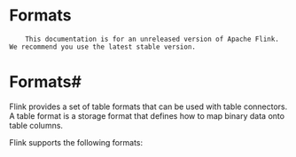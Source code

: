 # Formats


> 
        This documentation is for an unreleased version of Apache Flink. We recommend you use the latest stable version.
    


# Formats#


Flink provides a set of table formats that can be used with table connectors. A table format is a storage format that defines how to map binary data onto table columns.


Flink supports the following formats:
